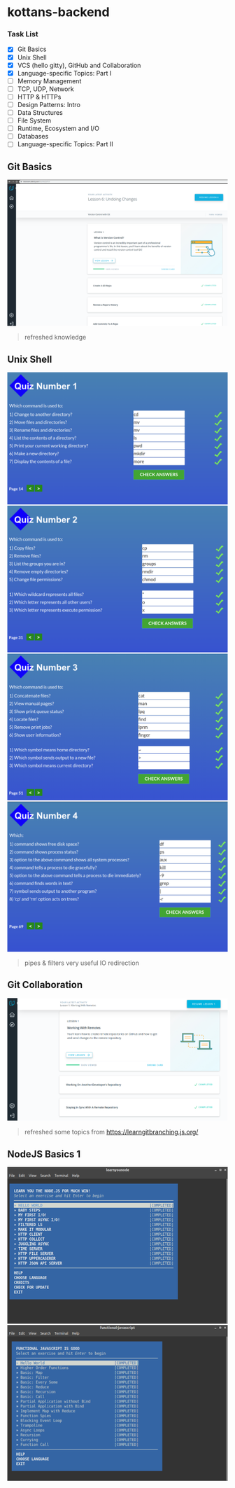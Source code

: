 # kottans-backend

### Task List
- [X] Git Basics
- [X] Unix Shell
- [X] VCS (hello gitty), GitHub and Collaboration
- [X] Language-specific Topics: Part I
- [ ] Memory Management
- [ ] TCP, UDP, Network
- [ ] HTTP & HTTPs
- [ ] Design Patterns: Intro
- [ ] Data Structures
- [ ] File System
- [ ] Runtime, Ecosystem and I/O
- [ ] Databases
- [ ] Language-specific Topics: Part II

## Git Basics
![git](git_basics/git.png)
> refreshed knowledge

## Unix Shell
![quiz_1](unix_shell/quiz_1.png)
![quiz_2](unix_shell/quiz_2.png)
![quiz_3](unix_shell/quiz_3.png)
![quiz_4](unix_shell/quiz_4.png)
> pipes & filters very useful
> IO redirection

## Git Collaboration
![git_collaboration](git_collaboration/git_collaboration.png)
> refreshed some topics from https://learngitbranching.js.org/

## NodeJS Basics 1
![js_basics_1](js_basics_1/learnyounode.png)
![js_basics_1](js_basics_1/functional-javascript.png)